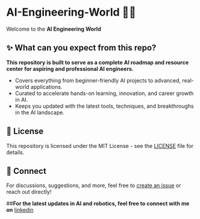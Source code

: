 # AI-Engineering-World 🧠🤖
Welcome to the **AI Engineering World**

## ✨ What can you expect from this repo?
**This repository is built to serve as a complete AI roadmap and resource center for aspiring and professional AI engineers.**

* Covers everything from beginner-friendly AI projects to advanced, real-world applications.
* Curated to accelerate hands-on learning, innovation, and career growth in AI.
* Keeps you updated with the latest tools, techniques, and breakthroughs in the AI landscape.

## 🪪 License
This repository is licensed under the MIT License - see the [LICENSE](LICENSE) file for details.

## 💬 Connect
For discussions, suggestions, and more, feel free to [create an issue](https://github.com/Vignesh010101/AI-Engineering-World/issues) or reach out directly!

##**For the latest updates in AI and robotics, feel free to connect with me on** [linkedin](https://www.linkedin.com/in/sci-fi-vy-vignesh/)
